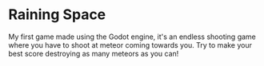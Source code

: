 # Raining Space
My first game made using the Godot engine, it's an endless shooting game where you have to shoot at meteor coming towards you. Try to make your best score destroying as many meteors as you can!